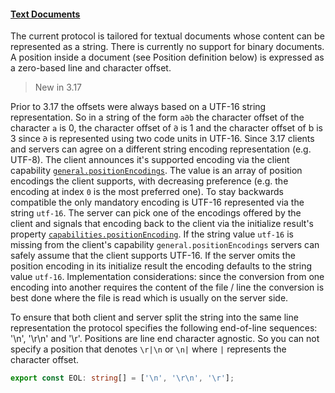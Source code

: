 #### <a href="#textDocuments" name="textDocuments" class="anchor"> Text Documents </a>

The current protocol is tailored for textual documents whose content can be represented as a string. There is currently no support for binary documents. A position inside a document (see Position definition below) is expressed as a zero-based line and character offset.

> New in 3.17

Prior to 3.17 the offsets were always based on a UTF-16 string representation. So in a string of the form `a𐐀b` the character offset of the character `a` is 0, the character offset of `𐐀` is 1 and the character offset of b is 3 since `𐐀` is represented using two code units in UTF-16. Since 3.17 clients and servers can agree on a different string encoding representation (e.g. UTF-8). The client announces it's supported encoding via the client capability [`general.positionEncodings`](#clientCapabilities). The value is an array of position encodings the client supports, with decreasing preference (e.g. the encoding at index `0` is the most preferred one). To stay backwards compatible the only mandatory encoding is UTF-16 represented via the string `utf-16`. The server can pick one of the encodings offered by the client and signals that encoding back to the client via the initialize result's property [`capabilities.positionEncoding`](#serverCapabilities). If the string value `utf-16` is missing from the client's capability `general.positionEncodings` servers can safely assume that the client supports UTF-16. If the server omits the position encoding in its initialize result the encoding defaults to the string value `utf-16`. Implementation considerations: since the conversion from one encoding into another requires the content of the file / line the conversion is best done where the file is read which is usually on the server side.

To ensure that both client and server split the string into the same line representation the protocol specifies the following end-of-line sequences: '\n', '\r\n' and '\r'. Positions are line end character agnostic. So you can not specify a position that denotes `\r|\n` or `\n|` where `|` represents the character offset.

```typescript
export const EOL: string[] = ['\n', '\r\n', '\r'];
```
